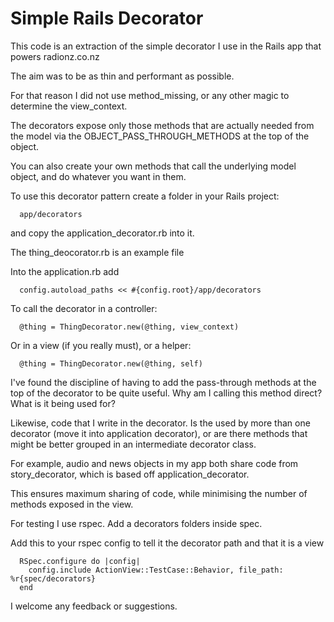 # Simple Rails Decorator

This code is an extraction of the simple decorator I use in the Rails app that powers radionz.co.nz

The aim was to be as thin and performant as possible.

For that reason I did not use method_missing, or any other magic to determine the view_context.

The decorators expose only those methods that are actually needed from the model via the OBJECT_PASS_THROUGH_METHODS at the top of the object.

You can also create your own methods that call the underlying model object, and do whatever you want in them.

To use this decorator pattern create a folder in your Rails project:

```
  app/decorators
```

and copy the application_decorator.rb into it.

The thing_deocorator.rb is an example file

Into the application.rb add

```
  config.autoload_paths << #{config.root}/app/decorators
```

To call the decorator in a controller:

```
  @thing = ThingDecorator.new(@thing, view_context)
```

Or in a view (if you really must), or a helper:

```
  @thing = ThingDecorator.new(@thing, self)
```

I've found the discipline of having to add the pass-through methods at the top of the decorator to be quite useful. Why am I calling this method direct? What is it being used for?

Likewise, code that I write in the decorator. Is the used by more than one decorator (move it into application decorator), or are there methods that might be better grouped in an intermediate decorator class. 

For example, audio and news objects in my app both share code from story_decorator, which is based off application_decorator.

This ensures maximum sharing of code, while minimising the number of methods exposed in the view.

For testing I use rspec. Add a decorators folders inside spec.

Add this to your rspec config to tell it the decorator path and that it is a view

```
  RSpec.configure do |config|
    config.include ActionView::TestCase::Behavior, file_path: %r{spec/decorators} 
  end
```

I welcome any feedback or suggestions. 
